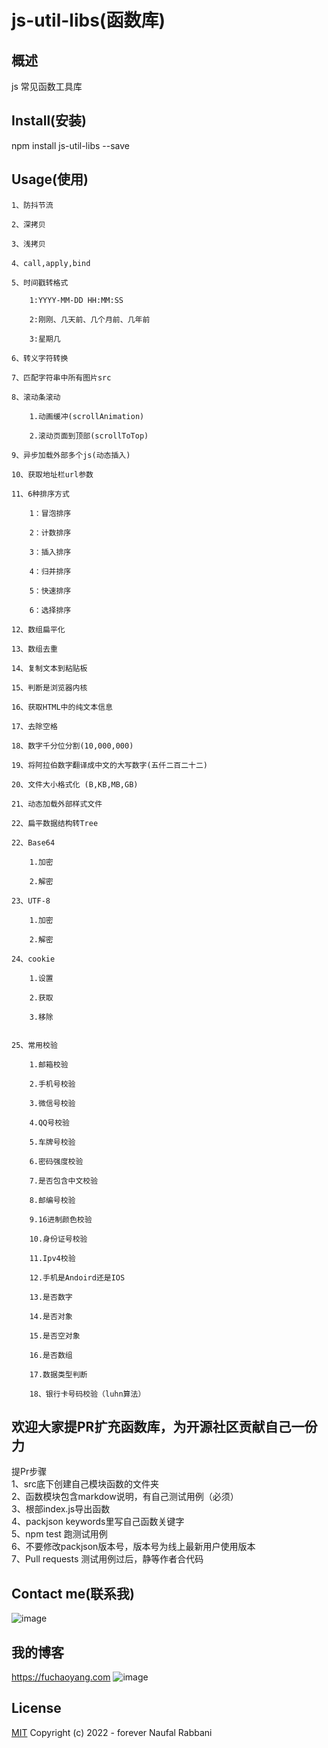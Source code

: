 # js-util-libs(函数库)

## 概述

js 常见函数工具库

## Install(安装)

npm install js-util-libs --save

## Usage(使用)

    1、防抖节流  

    2、深拷贝  

    3、浅拷贝  

    4、call,apply,bind  

    5、时间戳转格式  
        
        1:YYYY-MM-DD HH:MM:SS  

        2:刚刚、几天前、几个月前、几年前  

        3:星期几

    6、转义字符转换  

    7、匹配字符串中所有图片src  

    8、滚动条滚动  

        1.动画缓冲(scrollAnimation)    

        2.滚动页面到顶部(scrollToTop)    

    9、异步加载外部多个js(动态插入)  

    10、获取地址栏url参数 

    11、6种排序方式  

        1：冒泡排序 

        2：计数排序 

        3：插入排序

        4：归并排序 

        5：快速排序 

        6：选择排序

    12、数组扁平化  

    13、数组去重  

    14、复制文本到粘贴板  

    15、判断是浏览器内核  

    16、获取HTML中的纯文本信息  

    17、去除空格  

    18、数字千分位分割(10,000,000)    

    19、将阿拉伯数字翻译成中文的大写数字(五仟二百二十二)   

    20、文件大小格式化 (B,KB,MB,GB)  

    21、动态加载外部样式文件  

    22、扁平数据结构转Tree    

    22、Base64 

        1.加密  

        2.解密  

    23、UTF-8 

        1.加密  

        2.解密  

    24、cookie  

        1.设置

        2.获取

        3.移除  


    25、常用校验  

        1.邮箱校验  

        2.手机号校验  

        3.微信号校验  

        4.QQ号校验  

        5.车牌号校验  

        6.密码强度校验  

        7.是否包含中文校验  

        8.邮编号校验  

        9.16进制颜色校验  

        10.身份证号校验  

        11.Ipv4校验  

        12.手机是Andoird还是IOS  

        13.是否数字  

        14.是否对象  

        15.是否空对象  

        16.是否数组  

        17.数据类型判断  

        18、银行卡号码校验（luhn算法）


## 欢迎大家提PR扩充函数库，为开源社区贡献自己一份力
提Pr步骤  
1、src底下创建自己模块函数的文件夹  
2、函数模块包含markdow说明，有自己测试用例（必须）  
3、根部index.js导出函数  
4、packjson keywords里写自己函数关键字  
5、npm test 跑测试用例  
6、不要修改packjson版本号，版本号为线上最新用户使用版本  
7、Pull requests 测试用例过后，静等作者合代码  

## Contact me(联系我)
![image](https://user-images.githubusercontent.com/25168173/154791040-09b5e289-5533-4aa2-9e6d-cb11eabfddf3.png)

## 我的博客
https://fuchaoyang.com
![image](https://user-images.githubusercontent.com/25168173/154791015-750d04e4-02d4-4ebb-a559-5e3331003309.png)

## License

[MIT](http://opensource.org/licenses/MIT) Copyright (c) 2022 - forever Naufal Rabbani
